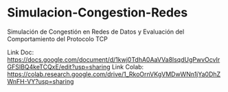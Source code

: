 # Simulacion-Congestion-Redes

Simulación de Congestión en Redes de Datos y Evaluación del Comportamiento del Protocolo TCP

Link Doc: https://docs.google.com/document/d/1kwj0TdhA0AaVVa8lsqdUgPwvOcvIrGFSIBQ4keTCQxE/edit?usp=sharing
Link Colab: https://colab.research.google.com/drive/1_RkoOrnVKgVMDwWNn1jYa0DhZWnFH-VY?usp=sharing
